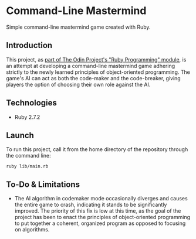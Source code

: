 # Command-Line Mastermind
Simple command-line mastermind game created with Ruby.

## Introduction
This project, as [part of The Odin Project's "Ruby Programming" module](https://www.theodinproject.com/paths/full-stack-ruby-on-rails/courses/ruby-programming/lessons/mastermind), is an attempt at developing a command-line mastermind game adhering strictly to the newly learned principles of object-oriented programming. The game's AI can act as both the code-maker and the code-breaker, giving players the option of choosing their own role against the AI.

## Technologies

* Ruby 2.7.2

## Launch

To run this project, call it from the home directory of the repository through the command line:

```shell
ruby lib/main.rb
```
## To-Do & Limitations

* The AI algorithm in codemaker mode occasionally diverges and causes the entire game to crash, indicating it stands to be significantly improved. The priority of this fix is low at this time, as the goal of the project has been to enact the principles of object-oriented programming to put together a coherent, organized program as opposed to focusing on algorithms.
